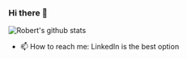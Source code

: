 ### Hi there 👋

 
![Robert's github stats](https://github-readme-stats.vercel.app/api?username=rpodwika&count_private=true&show_icons=true&theme=radical)

- 📫 How to reach me: LinkedIn is the best option

<!--
**rpodwika/rpodwika** is a ✨ _special_ ✨ repository because its `README.md` (this file) appears on your GitHub profile.

Here are some ideas to get you started:

- 🔭 I’m currently working on ...
- 🌱 I’m currently learning ...
- 👯 I’m looking to collaborate on ...
- 🤔 I’m looking for help with ...
- 💬 Ask me about ...
- 📫 How to reach me: ...
- 😄 Pronouns: ...
- ⚡ Fun fact: ...
-->
